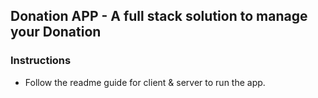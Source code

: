 ## Donation APP -  A full stack solution to manage your Donation

### Instructions

- Follow the readme guide for client & server to run the app.


